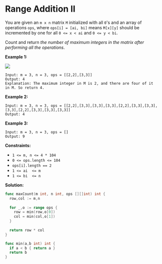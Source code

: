 # Range Addition II

You are given an  `m x n`  matrix  `M`  initialized with all  `0`'s and an array of operations  `ops`, where  `ops[i] = [ai, bi]`  means  `M[x][y]`  should be incremented by one for all  `0 <= x < ai`  and  `0 <= y < bi`.

Count and return  _the number of maximum integers in the matrix after performing all the operations_.

**Example 1:**

![](https://assets.leetcode.com/uploads/2020/10/02/ex1.jpg)

	Input: m = 3, n = 3, ops = [[2,2],[3,3]]
	Output: 4
	Explanation: The maximum integer in M is 2, and there are four of it in M. So return 4.

**Example 2:**

	Input: m = 3, n = 3, ops = [[2,2],[3,3],[3,3],[3,3],[2,2],[3,3],[3,3],[3,3],[2,2],[3,3],[3,3],[3,3]]
	Output: 4

**Example 3:**

	Input: m = 3, n = 3, ops = []
	Output: 9

**Constraints:**

-   `1 <= m, n <= 4 * 104`
-   `0 <= ops.length <= 104`
-   `ops[i].length == 2`
-   `1 <= ai  <= m`
-   `1 <= bi  <= n`

**Solution:**

```go
func maxCount(m int, n int, ops [][]int) int {
  row,col := m,n
  
  for _,o := range ops {
    row = min(row,o[0])
    col = min(col,o[1])
  }
  
  return row * col
}

func min(a,b int) int {
  if a < b { return a }
  return b 
}
```